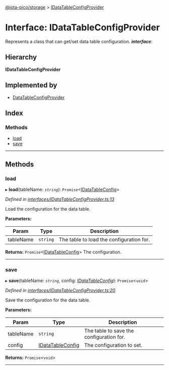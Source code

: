 [@iota-pico/storage](../README.md) > [IDataTableConfigProvider](../interfaces/idatatableconfigprovider.md)

# Interface: IDataTableConfigProvider

Represents a class that can get/set data table configuration.
*__interface__*: 

## Hierarchy

**IDataTableConfigProvider**

## Implemented by

* [DataTableConfigProvider](../classes/datatableconfigprovider.md)

## Index

### Methods

* [load](idatatableconfigprovider.md#load)
* [save](idatatableconfigprovider.md#save)

---

## Methods

<a id="load"></a>

###  load

▸ **load**(tableName: *`string`*): `Promise`<[IDataTableConfig](idatatableconfig.md)>

*Defined in [interfaces/IDataTableConfigProvider.ts:13](https://github.com/iota-pico/storage/blob/9579284/src/interfaces/IDataTableConfigProvider.ts#L13)*

Load the configuration for the data table.

**Parameters:**

| Param | Type | Description |
| ------ | ------ | ------ |
| tableName | `string` |  The table to load the configuration for. |

**Returns:** `Promise`<[IDataTableConfig](idatatableconfig.md)>
The configuration.

___
<a id="save"></a>

###  save

▸ **save**(tableName: *`string`*, config: *[IDataTableConfig](idatatableconfig.md)*): `Promise`<`void`>

*Defined in [interfaces/IDataTableConfigProvider.ts:20](https://github.com/iota-pico/storage/blob/9579284/src/interfaces/IDataTableConfigProvider.ts#L20)*

Save the configuration for the data table.

**Parameters:**

| Param | Type | Description |
| ------ | ------ | ------ |
| tableName | `string` |  The table to save the configuration for. |
| config | [IDataTableConfig](idatatableconfig.md) |  The configuration to set. |

**Returns:** `Promise`<`void`>

___

